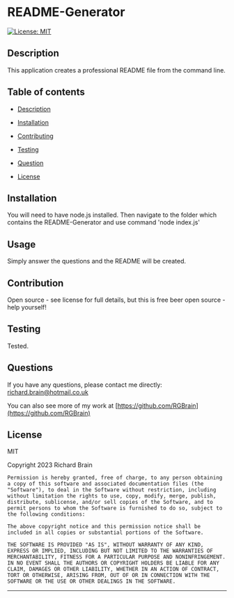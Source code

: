 # README-Generator

  [![License: MIT](https://img.shields.io/badge/License-MIT-yellow.svg)](https://opensource.org/licenses/MIT)

## Description

This application creates a professional README file from the command line.

## Table of contents

* [Description](#description})

* [Installation](#installation)

* [Contributing](#contributing)

* [Testing](#testing)

* [Question](#questions)

* [License](#license)


## Installation

You will need to have node.js installed.  Then navigate to the folder which contains the README-Generator and use command 'node index.js'

## Usage

Simply answer the questions and the README will be created.

## Contribution

Open source - see license for full details, but this is free beer open source - help yourself!

## Testing

Tested.

## Questions

If you have any questions, please contact me directly: richard.brain@hotmail.co.uk

You can also see more of my work at [https://github.com/RGBrain](https://github.com/RGBrain)

## License

MIT


Copyright 2023 Richard Brain
  
    Permission is hereby granted, free of charge, to any person obtaining a copy of this software and associated documentation files (the "Software"), to deal in the Software without restriction, including without limitation the rights to use, copy, modify, merge, publish, distribute, sublicense, and/or sell copies of the Software, and to permit persons to whom the Software is furnished to do so, subject to the following conditions:
    
    The above copyright notice and this permission notice shall be included in all copies or substantial portions of the Software.
    
    THE SOFTWARE IS PROVIDED "AS IS", WITHOUT WARRANTY OF ANY KIND, EXPRESS OR IMPLIED, INCLUDING BUT NOT LIMITED TO THE WARRANTIES OF MERCHANTABILITY, FITNESS FOR A PARTICULAR PURPOSE AND NONINFRINGEMENT. IN NO EVENT SHALL THE AUTHORS OR COPYRIGHT HOLDERS BE LIABLE FOR ANY CLAIM, DAMAGES OR OTHER LIABILITY, WHETHER IN AN ACTION OF CONTRACT, TORT OR OTHERWISE, ARISING FROM, OUT OF OR IN CONNECTION WITH THE SOFTWARE OR THE USE OR OTHER DEALINGS IN THE SOFTWARE.

---


